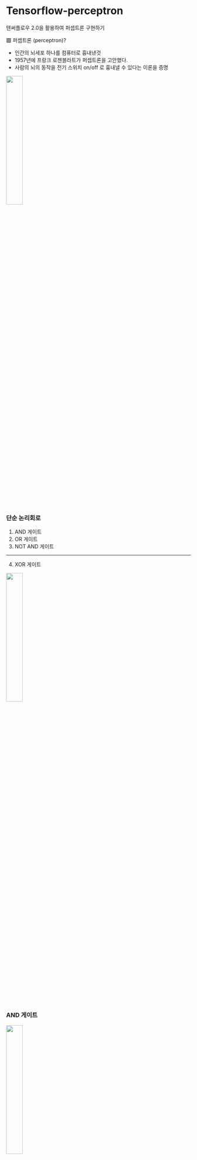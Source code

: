 # Tensorflow-perceptron
텐써플로우 2.0을 활용하여 퍼셉트론 구현하기

▩ 퍼셉트론 (perceptron)? 

- 인간의 뇌세포 하나를 컴퓨터로 흉내낸것
- 1957년에 프랑크 로젠블라트가 퍼셉트론을 고안했다.
- 사람의 뇌의 동작을 전기 스위치 on/off 로 흉내낼 수 있다는 이론을 증명

<img width="30%" src="https://user-images.githubusercontent.com/87109907/144737042-c6779b3e-98b0-47e3-a87f-e0a927c698f1.png"/>


### 단순 논리회로

1. AND 게이트
2. OR 게이트
3. NOT AND 게이트

------------------------------------------------------------------------------------------------------------------------------

4. XOR 게이트

<img width="30%" src="https://user-images.githubusercontent.com/87109907/144737092-466118b5-2dea-45ad-ae58-da4003f4cede.png"/>


### AND 게이트

<img width="30%" src="https://user-images.githubusercontent.com/87109907/144736976-9a63cc83-a416-4ed8-af1e-dae0c002340e.png"/>

### OR 게이트

<img width="30%" src="https://user-images.githubusercontent.com/87109907/144737006-f536b955-918f-44cb-9626-48154f7da8b4.png"/>


### NOT AND 게이트

<img width="30%" src="https://user-images.githubusercontent.com/87109907/144737054-f35a529c-7c85-48b8-9abc-5049e8ea4c36.png"/>


-------------------------------------------------------------------------------------------------------------------------------


### XOR 게이트

<img width="30%" src="https://user-images.githubusercontent.com/87109907/144737096-08c37525-61a0-43f7-bbe4-75aec3a9ec51.png"/>

<img width="30%" src="https://user-images.githubusercontent.com/87109907/144737100-5ad0030a-5221-4f32-9816-5650951032ca.png"/>

<img width="30%" src="https://user-images.githubusercontent.com/87109907/144737129-3ddbf815-be4f-44a1-891f-34b24e9fd579.png"/>

<img width="30%" src="https://user-images.githubusercontent.com/87109907/144737133-b9e0e7a3-3b44-46b5-9857-af469f4a7b6c.png"/>






